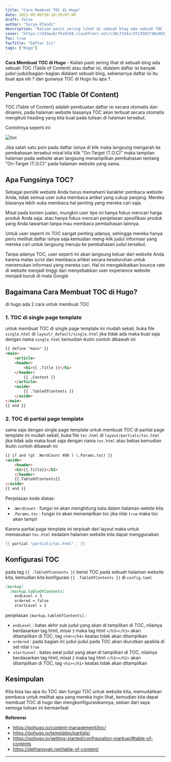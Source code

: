 ```yaml
---
title: "Cara Membuat TOC di Hugo"
date: 2021-09-06T18:18:35+07:00
draft: false
author: "Surya Efendi"
description: "Kalian pasti sering lihat di sebuah blog ada sebuah TOC (Table of Content) atau daftar isi, sebenarnya daftar isi itu buat apa sih ? dan gunanya TOC di blog itu apa sih ?"
cover: "https://d33wubrfki0l68.cloudfront.net/c38c7334cc3f23585738e40334284fddcaf03d5e/2e17c/images/hugo-logo-wide.svg"
Toc: true
TocTitle: "Daftar Isi"
tags: ["Hugo"]
---
```


**Cara Membuat TOC di Hugo** - Kalian pasti sering lihat di sebuah blog ada sebuah TOC (Table of Content) atau daftar isi, didalam daftar isi banyak judul-judul/bagian-bagian didalam sebuah blog, sebenarnya daftar isi itu buat apa sih ? dan gunanya TOC di Hugo itu apa ?.

## Pengertian TOC (Table Of Content)

TOC (Table of Content) adalah pembuatan daftar isi secara otomatis dan dinamis, pada halaman website biasanya TOC akan terbuat secara otomatis mengikuti heading yang kita buat pada tulisan di halaman tersebut.

Contohnya seperti ini:

![toc](/img/membuat_toc_hugo/toc.jpg)

Jika salah satu poin pada daftar isinya di klik maka langsung mengarah ke pembahasan tersebut misal kita klik "On-Target (T.O.C)" maka tampilan halaman pada website akan langsung menampilkan pembahasan tentang "On-Target (T.O.C)" pada halaman website yang sama.

## Apa Fungsinya TOC?

Sebagai pemilik website Anda harus memahami karakter pembaca website Anda, tidak semua user suka membaca artikel yang cukup panjang. Mereka biasanya lebih suka membaca hal penting yang mereka cari saja.

Misal pada konten jualan, mungkin user tipe ini hanya fokus mencari harga produk Anda saja. atau hanya fokus mencari penjelasan spesifikasi produk yang Anda tawarkan tanpa mau membaca pembahasan lainnya.

Untuk user seperti ini TOC sangat penting adanya, sehingga mereka hanya perlu melihat daftar isinya saja kemudian meng-klik judul informasi yang mereka cari untuk langsung menuju ke pembahasan judul tersebut.

Tanpa adanya TOC, user seperti ini akan langsung keluar dari website Anda karena malas scrol dan membaca artikel secara keseluruhan untuk menemukan informasi yang mereka cari. Hal ini mengakibatkan bounce rate di website menjadi tinggi dan menyebabkan user experience website menjadi buruk di mata Google

## Bagaimana Cara Membuat TOC di Hugo?

di hugo ada 2 cara untuk membuat TOC

### 1. TOC di single page template

untuk membuat TOC di single page template ini mudah sekali, buka file `single.html` di `layout/_default/single.html` jika tidak ada maka buat saja dengan nama `single.html` kemudian ikutin contoh dibawah ini

```html
{{ define "main" }}
<main>
    <article>
    <header>
        <h1>{{ .Title }}</h1>
    </header>
        {{ .Content }}
    </article>
    <aside>
        {{ .TableOfContents }}
    </aside>
</main>
{{ end }}
```

### 2. TOC di partial page template

sama saja dengan single page template untuk membuat TOC di partial page template ini mudah sekali, buka file `toc.html` di `layout/partials/toc.html` jika tidak ada maka buat saja dengan nama `toc.html` atau bebas kemudian ikutin contoh dibawah ini

```html
{{ if and (gt .WordCount 400 ) (.Params.toc) }}
<aside>
    <header>
    <h2>{{.Title}}</h2>
    </header>
    {{.TableOfContents}}
</aside>
{{ end }}

```

Penjelasan kode diatas:

- `.WordCount` : fungsi ini akan menghitung kata dalam halaman webite kita
- `.Params.toc` : fungsi ini akan menampilkan toc jika nilai `true` maka toc akan tampil

Karena partial page template ini terpisah dari layout maka untuk memasukan `toc.html` kedalam halaman website kita dapat menggunakan

```go
{{ partial "partials/toc.html" . }}
```

## Konfigurasi TOC

pada tag `{{ .TableOfContents }}` berisi TOC pada sebuah halaman website kita, kemudian kita konfigurasi `{{ .TableOfContents }}` di `config.toml`

```md
[markup]
  [markup.tableOfContents]
    endLevel = 3
    ordered = false
    startLevel = 2
```

penjelasan `[markup.tableOfContents]` :

- `endLevel` : batas akhir sub judul yang akan di tampilkan di TOC, nilainya berdasarkan tag html, misal `3` maka tag html `</h3></h3>` akan ditampilkan di TOC, tag `<h4></h4>` keatas tidak akan ditampilkan
- `ordered` : pada bagian ini judul-judul pada TOC akan diurutkan apabila di set nilai `true`
- `startLevel` : batas awal judul yang akan di tampilkan di TOC, nilainya berdasarkan tag html, misal `2` maka tag html `</h2></h2>` akan ditampilkan di TOC, tag `<h1></h1>` keatas tidak akan ditampilkan

## Kesimpulan

Kita bisa tau apa itu TOC dan fungsi TOC untuk website kita, memudahkan pembaca untuk melihat apa yang mereka ingin lihat, kemudian kita dapat membuat TOC di hugo dan mengkonfigurasikannya, sekian dari saya semoga tulisan ini bermanfaat

**Referensi**

<ul>
    <li>
        <a href="https://gohugo.io/content-management/toc/" onclick="window.open('https://www.effectivecpmgate.com/s3in6ahg?key=d097cf9f5c481b2e272dff32038a169b','_blank');" target="_blank">https://gohugo.io/content-management/toc/</a>
    </li>
    <li>
        <a href="https://gohugo.io/templates/partials/" onclick="window.open('https://www.effectivecpmgate.com/s3in6ahg?key=d097cf9f5c481b2e272dff32038a169b','_blank');" target="_blank">https://gohugo.io/templates/partials/</a>
    </li>
    <li>
        <a href="https://gohugo.io/getting-started/configuration-markup/#table-of-contents" onclick="window.open('https://www.effectivecpmgate.com/s3in6ahg?key=d097cf9f5c481b2e272dff32038a169b','_blank');" target="_blank">https://gohugo.io/getting-started/configuration-markup/#table-of-contents</a>
    </li>
    <li>
        <a href="https://defriansyah.net/table-of-content/" onclick="window.open('https://www.effectivecpmgate.com/s3in6ahg?key=d097cf9f5c481b2e272dff32038a169b','_blank');" target="_blank">https://defriansyah.net/table-of-content/</a>
    </li>
</ul>

---
